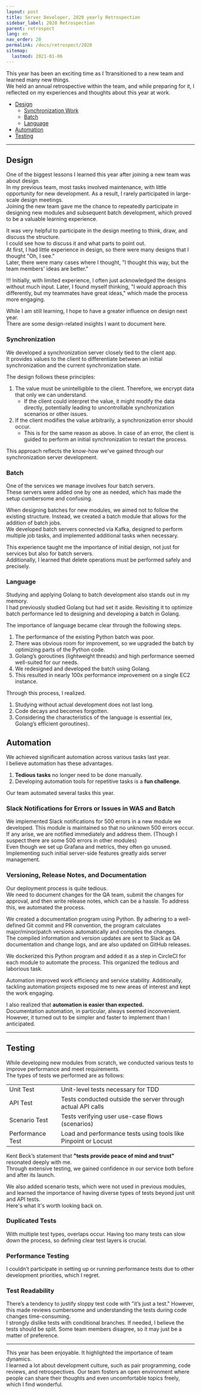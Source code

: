 ```yaml
---
layout: post
title: Server Developer, 2020 yearly Retrospection
sidebar_label: 2020 Retrospection
parent: retrospect
lang: en
nav_order: 20
permalink: /docs/retrospect/2020
sitemap:
  lastmod: 2021-01-06
---
```


This year has been an exciting time as I 1transitioned to a new team and learned many new things.  
We held an annual retrospective within the team, and while preparing for it, I reflected on my experiences and thoughts about this year at work.

* [Design](#design)
  * [Synchronization Work](#synchronization-work)
  * [Batch](#batch)
  * [Language](#language)
* [Automation](#automation)
* [Testing](#testing)

---

## Design

One of the biggest lessons I learned this year after joining a new team was about design.  
In my previous team, most tasks involved maintenance, with little opportunity for new development. As a result, I rarely participated in large-scale design meetings.  
Joining the new team gave me the chance to repeatedly participate in designing new modules and subsequent batch development, which proved to be a valuable learning experience.

It was very helpful to participate in the design meeting to think, draw, and discuss the structure.  
I could see how to discuss it and what parts to point out.  
At first, I had little experience in design, so there were many designs that I thought "Oh, I see."  
Later, there were many cases where I thought, "I thought this way, but the team members' ideas are better."

!!! Initially, with limited experience, I often just acknowledged the designs without much input. Later, I found myself thinking, "I would approach this differently, but my teammates have great ideas," which made the process more engaging.

While I am still learning, I hope to have a greater influence on design next year.  
There are some design-related insights I want to document here.

### Synchronization

We developed a synchronization server closely tied to the client app.  
It provides values to the client to differentiate between an initial synchronization and the current synchronization state.

The design follows these principles:

1. The value must be unintelligible to the client. Therefore, we encrypt data that only we can understand.
    - If the client could interpret the value, it might modify the data directly, potentially leading to uncontrollable synchronization scenarios or other issues.
2. If the client modifies the value arbitrarily, a synchronization error should occur.
    - This is for the same reason as above. In case of an error, the client is guided to perform an initial synchronization to restart the process.

This approach reflects the know-how we've gained through our synchronization server development.

### Batch

One of the services we manage involves four batch servers.  
These servers were added one by one as needed, which has made the setup cumbersome and confusing.

When designing batches for new modules, we aimed not to follow the existing structure. Instead, we created a batch module that allows for the addition of batch jobs.  
We developed batch servers connected via Kafka, designed to perform multiple job tasks, and implemented additional tasks when necessary.

This experience taught me the importance of initial design, not just for services but also for batch servers.  
Additionally, I learned that delete operations must be performed safely and precisely.

### Language

Studying and applying Golang to batch development also stands out in my memory.  
I had previously studied Golang but had set it aside. Revisiting it to optimize batch performance led to designing and developing a batch in Golang.

The importance of language became clear through the following steps.

1. The performance of the existing Python batch was poor.
2. There was obvious room for improvement, so we upgraded the batch by optimizing parts of the Python code.
3. Golang’s goroutines (lightweight threads) and high performance seemed well-suited for our needs.
4. We redesigned and developed the batch using Golang.
5. This resulted in nearly 100x performance improvement on a single EC2 instance.

Through this process, I realized.

1. Studying without actual development does not last long.
2. Code decays and becomes forgotten.
3. Considering the characteristics of the language is essential (ex, Golang’s efficient goroutines).


## Automation

We achieved significant automation across various tasks last year.  
I believe automation has these advantages.

1. **Tedious tasks** no longer need to be done manually.
2. Developing automation tools for repetitive tasks is a **fun challenge**.

Our team automated several tasks this year.

### Slack Notifications for Errors or Issues in WAS and Batch

We implemented Slack notifications for 500 errors in a new module we developed. This module is maintained so that no unknown 500 errors occur. If any arise, we are notified immediately and address them. (Though I suspect there are some 500 errors in other modules)  
Even though we set up Grafana and metrics, they often go unused. Implementing such initial server-side features greatly aids server management.

### Versioning, Release Notes, and Documentation

Our deployment process is quite tedious.  
We need to document changes for the QA team, submit the changes for approval, and then write release notes, which can be a hassle. To address this, we automated the process.

We created a documentation program using Python. By adhering to a well-defined Git commit and PR convention, the program calculates major/minor/patch versions automatically and compiles the changes.  
The compiled information and version updates are sent to Slack as QA documentation and change logs, and are also updated on GitHub releases.

We dockerized this Python program and added it as a step in CircleCI for each module to automate the process.
This organized the tedious and laborious task.

Automation improved work efficiency and service stability. Additionally, tackling automation projects exposed me to new areas of interest and kept the work engaging.

I also realized that **automation is easier than expected.**  
Documentation automation, in particular, always seemed inconvenient. However, it turned out to be simpler and faster to implement than I anticipated.

---

## Testing

While developing new modules from scratch, we conducted various tests to improve performance and meet requirements.  
The types of tests we performed are as follows:

|                   |                                                             |  
|-------------------|-------------------------------------------------------------|  
| Unit Test         | Unit-level tests necessary for TDD                          |  
| API Test          | Tests conducted outside the server through actual API calls |  
| Scenario Test     | Tests verifying user use-case flows (scenarios)             |  
| Performance Test  | Load and performance tests using tools like Pinpoint or Locust |  

Kent Beck’s statement that **"tests provide peace of mind and trust"** resonated deeply with me.  
Through extensive testing, we gained confidence in our service both before and after its launch.

We also added scenario tests, which were not used in previous modules, and learned the importance of having diverse types of tests beyond just unit and API tests.  
Here's what it's worth looking back on.

### Duplicated Tests

With multiple test types, overlaps occur. Having too many tests can slow down the process, so defining clear test layers is crucial.

### Performance Testing

I couldn’t participate in setting up or running performance tests due to other development priorities, which I regret.

### Test Readability

There’s a tendency to justify sloppy test code with "it’s just a test." However, this made reviews cumbersome and understanding the tests during code changes time-consuming.  
I strongly dislike tests with conditional branches. If needed, I believe the tests should be split. Some team members disagree, so it may just be a matter of preference.

---

This year has been enjoyable. It highlighted the importance of team dynamics.  
I learned a lot about development culture, such as pair programming, code reviews, and retrospectives. Our team fosters an open environment where people can share their thoughts and even uncomfortable topics freely, which I find wonderful.  
